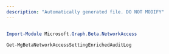 ```yaml
---
description: "Automatically generated file. DO NOT MODIFY"
---
```


```powershell

Import-Module Microsoft.Graph.Beta.NetworkAccess

Get-MgBetaNetworkAccessSettingEnrichedAuditLog

```